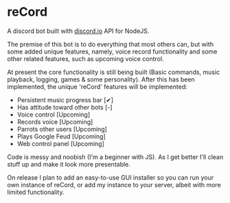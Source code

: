 # reCord
A discord bot built with [discord.io](https://github.com/izy521/discord.io) API for NodeJS.

The premise of this bot is to do everything that most others can, but with some added unique features, namely, voice record functionality and some other related features, such as upcoming voice control.

At present the core functionality is still being built (Basic commands, music playback, logging, games & some personality). After this has been implemented, the unique 'reCord' features will be implemented:
- Persistent music progress bar [✔]
- Has attitude toward other bots [-]
- Voice control [Upcoming]
- Records voice [Upcoming]
- Parrots other users [Upcoming]
- Plays Google Feud [Upcoming]
- Web control panel [Upcoming]

Code is messy and noobish (I'm a beginner with JS). As I get better I'll clean stuff up and make it look more presentable.

On release I plan to add an easy-to-use GUI installer so you can run your own instance of reCord, or add my instance to your server, albeit with more limited functionality.
